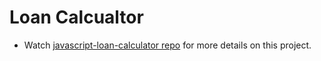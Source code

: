 Loan Calcualtor
==============
* Watch [javascript-loan-calculator repo](https://github.com/StaceyWhitmore/javascript-loan-calculator)
for more details on this project.
